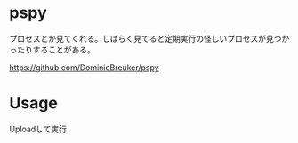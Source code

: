 # pspy
プロセスとか見てくれる。しばらく見てると定期実行の怪しいプロセスが見つかったりすることがある。

https://github.com/DominicBreuker/pspy

# Usage

Uploadして実行
